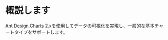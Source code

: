 # 概説します

<a href="https://ant-design-charts.antgroup.com/" target="_blank">Ant Design Charts</a> 2.xを使用してデータの可視化を実現し、一般的な基本チャートタイプをサポートします。
